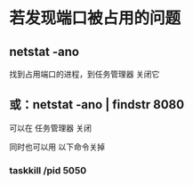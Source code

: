 # 若发现端口被占用的问题

## netstat  -ano

找到占用端口的进程，到任务管理器 关闭它

##  或：netstat -ano | findstr 8080

可以在 任务管理器 关闭

同时也可以用 以下命令关掉

### taskkill /pid 5050



